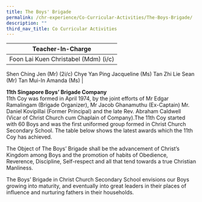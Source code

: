 ```yaml
---
title: The Boys' Brigade
permalink: /chr-experience/Co-Curricular-Activities/The-Boys-Brigade/
description: ""
third_nav_title: Co Curricular Activities
---
```


| Teacher-In-Charge | 
| -------- | 
| Foon Lai Kuen Christabel (Mdm) (i/c)
Shen Ching Jen (Mr) (2i/c)
Chye Yan Ping Jacqueline (Ms) 
Tan Zhi Lie Sean (Mr)
Tan Mui-In Amanda (Ms)
| 

<b> 11th Singapore Boys’ Brigade Company </b><br>
11th Coy was formed in April 1974, by the joint efforts of Mr Edgar Ramalingam (Brigade Organizer), Mr Jacob Ghanamuthu (Ex-Captain) Mr. Daniel Kovipillai (Former Principal) and the late Rev. Abraham Caldwell (Vicar of Christ Church cum Chaplain of Company).The 11th Coy started with 60 Boys and was the first uniformed group formed in Christ Church Secondary School.
The table below shows the latest awards which the 11th Coy has achieved.

The Object of The Boys’ Brigade shall be the advancement of Christ’s Kingdom among Boys and the promotion of habits of Obedience, Reverence, Discipline, Self-respect and all that tend towards a true Christian Manliness.

The Boys’ Brigade in Christ Church Secondary School envisions our Boys growing into maturity, and eventually into great leaders in their places of influence and nurturing fathers in their households.